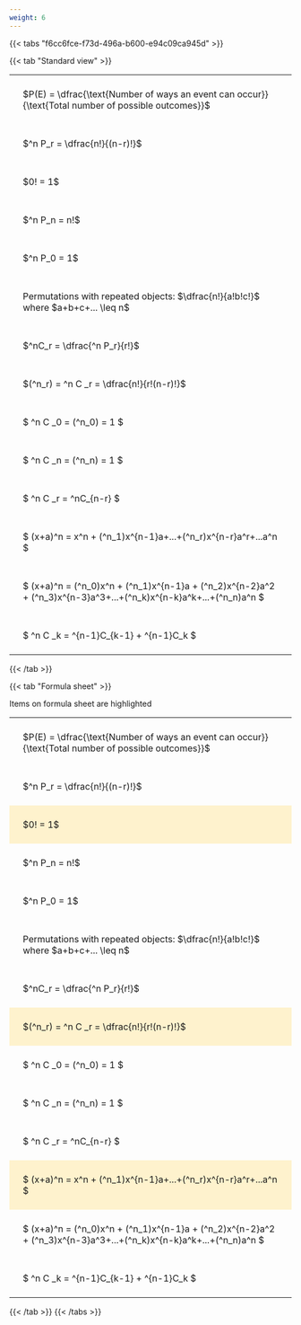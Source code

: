 ```yaml
---
weight: 6
---
```


{{< tabs "f6cc6fce-f73d-496a-b600-e94c09ca945d" >}}

{{< tab "Standard view" >}}

<style type="text/css">
#T_05cba th.col_heading {
  text-align: left;
  font-size: 1em;
}
#T_05cba td {
  text-align: left;
  font-size: 1em;
  padding: 1.5em;
}
</style>
<table id="T_05cba">
  <thead>
  </thead>
  <tbody>
    <tr>
      <td id="T_05cba_row0_col0" class="data row0 col0" >$P(E) = \dfrac{\text{Number of ways an event can occur}}{\text{Total number of possible outcomes}}$</td>
    </tr>
    <tr>
      <td id="T_05cba_row1_col0" class="data row1 col0" >$^n P_r = \dfrac{n!}{(n-r)!}$</td>
    </tr>
    <tr>
      <td id="T_05cba_row2_col0" class="data row2 col0" >$0! = 1$</td>
    </tr>
    <tr>
      <td id="T_05cba_row3_col0" class="data row3 col0" >$^n P_n = n!$</td>
    </tr>
    <tr>
      <td id="T_05cba_row4_col0" class="data row4 col0" >$^n P_0 = 1$</td>
    </tr>
    <tr>
      <td id="T_05cba_row5_col0" class="data row5 col0" >Permutations with repeated objects: $\dfrac{n!}{a!b!c!}$ where $a+b+c+... \leq n$</td>
    </tr>
    <tr>
      <td id="T_05cba_row6_col0" class="data row6 col0" >$^nC_r = \dfrac{^n P_r}{r!}$</td>
    </tr>
    <tr>
      <td id="T_05cba_row7_col0" class="data row7 col0" >$(^n_r) = ^n C _r = \dfrac{n!}{r!(n-r)!}$</td>
    </tr>
    <tr>
      <td id="T_05cba_row8_col0" class="data row8 col0" >$ ^n C _0 = (^n_0) = 1 $</td>
    </tr>
    <tr>
      <td id="T_05cba_row9_col0" class="data row9 col0" >$ ^n C _n = (^n_n) = 1 $</td>
    </tr>
    <tr>
      <td id="T_05cba_row10_col0" class="data row10 col0" >$ ^n C _r = ^nC_{n-r} $</td>
    </tr>
    <tr>
      <td id="T_05cba_row11_col0" class="data row11 col0" >$ (x+a)^n = x^n + (^n_1)x^{n-1}a+...+(^n_r)x^{n-r}a^r+...a^n    $</td>
    </tr>
    <tr>
      <td id="T_05cba_row12_col0" class="data row12 col0" >$ (x+a)^n = (^n_0)x^n + (^n_1)x^{n-1}a + (^n_2)x^{n-2}a^2 + (^n_3)x^{n-3}a^3+...+(^n_k)x^{n-k}a^k+...+(^n_n)a^n $</td>
    </tr>
    <tr>
      <td id="T_05cba_row13_col0" class="data row13 col0" >$ ^n C _k = ^{n-1}C_{k-1} + ^{n-1}C_k $</td>
    </tr>
  </tbody>
</table>
{{< /tab >}}

{{< tab "Formula sheet" >}}

Items on formula sheet are highlighted 
<br>
<style type="text/css">
#T_5709d th.col_heading {
  text-align: left;
  font-size: 1em;
}
#T_5709d td {
  text-align: left;
  font-size: 1em;
  padding: 1.5em;
}
#T_5709d_row0_col0, #T_5709d_row1_col0, #T_5709d_row3_col0, #T_5709d_row4_col0, #T_5709d_row5_col0, #T_5709d_row6_col0, #T_5709d_row8_col0, #T_5709d_row9_col0, #T_5709d_row10_col0, #T_5709d_row12_col0, #T_5709d_row13_col0 {
  background-color: rgba(0,0,0,0);
}
#T_5709d_row2_col0, #T_5709d_row7_col0, #T_5709d_row11_col0 {
  background-color: rgba(255,194,10, 0.2);
}
</style>
<table id="T_5709d">
  <thead>
  </thead>
  <tbody>
    <tr>
      <td id="T_5709d_row0_col0" class="data row0 col0" >$P(E) = \dfrac{\text{Number of ways an event can occur}}{\text{Total number of possible outcomes}}$</td>
    </tr>
    <tr>
      <td id="T_5709d_row1_col0" class="data row1 col0" >$^n P_r = \dfrac{n!}{(n-r)!}$</td>
    </tr>
    <tr>
      <td id="T_5709d_row2_col0" class="data row2 col0" >$0! = 1$</td>
    </tr>
    <tr>
      <td id="T_5709d_row3_col0" class="data row3 col0" >$^n P_n = n!$</td>
    </tr>
    <tr>
      <td id="T_5709d_row4_col0" class="data row4 col0" >$^n P_0 = 1$</td>
    </tr>
    <tr>
      <td id="T_5709d_row5_col0" class="data row5 col0" >Permutations with repeated objects: $\dfrac{n!}{a!b!c!}$ where $a+b+c+... \leq n$</td>
    </tr>
    <tr>
      <td id="T_5709d_row6_col0" class="data row6 col0" >$^nC_r = \dfrac{^n P_r}{r!}$</td>
    </tr>
    <tr>
      <td id="T_5709d_row7_col0" class="data row7 col0" >$(^n_r) = ^n C _r = \dfrac{n!}{r!(n-r)!}$</td>
    </tr>
    <tr>
      <td id="T_5709d_row8_col0" class="data row8 col0" >$ ^n C _0 = (^n_0) = 1 $</td>
    </tr>
    <tr>
      <td id="T_5709d_row9_col0" class="data row9 col0" >$ ^n C _n = (^n_n) = 1 $</td>
    </tr>
    <tr>
      <td id="T_5709d_row10_col0" class="data row10 col0" >$ ^n C _r = ^nC_{n-r} $</td>
    </tr>
    <tr>
      <td id="T_5709d_row11_col0" class="data row11 col0" >$ (x+a)^n = x^n + (^n_1)x^{n-1}a+...+(^n_r)x^{n-r}a^r+...a^n    $</td>
    </tr>
    <tr>
      <td id="T_5709d_row12_col0" class="data row12 col0" >$ (x+a)^n = (^n_0)x^n + (^n_1)x^{n-1}a + (^n_2)x^{n-2}a^2 + (^n_3)x^{n-3}a^3+...+(^n_k)x^{n-k}a^k+...+(^n_n)a^n $</td>
    </tr>
    <tr>
      <td id="T_5709d_row13_col0" class="data row13 col0" >$ ^n C _k = ^{n-1}C_{k-1} + ^{n-1}C_k $</td>
    </tr>
  </tbody>
</table>
{{< /tab >}}
{{< /tabs >}}